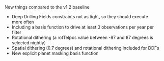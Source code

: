 
New things compared to the v1.2 baseline

* Deep Drilling Fields constraints not as tight, so they should execute more often
* Including a basis function to drive at least 3 observations per year per filter
* Rotational dithering (a rotTelpos value between -87 and 87 degrees is selected nightly)
* Spatial dithering (0.7 degrees) and rotational dithering included for DDFs
* New explicit planet masking basis function
